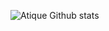 ![Atique Github stats](https://github-readme-stats.vercel.app/api?username=atique597&theme=highcontrast&show_icons=true&count_private=true)

